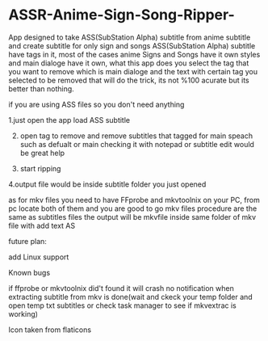 # ASSR-Anime-Sign-Song-Ripper-
App designed to take ASS(SubStation Alpha) subtitle from anime subtitle and create subtitle for only sign and songs
ASS(SubStation Alpha) subtitle have tags in it, most of the cases anime Signs and Songs have it own styles and main dialoge have it own, what this app does you select the tag that you want to remove which is main dialoge and the text with certain tag you selected  to be removed that will do the trick, its not %100 acurate but its better than nothing. 


if you are using ASS files so you don't need anything 

1.just open the app load ASS subtitle 

2. open tag to remove and remove subtitles that tagged for main speach such as defualt or main checking it with notepad or subtitle edit would be great help  

3. start ripping 

4.output file would be inside subtitle folder you just opened 


as for mkv files you need to have FFprobe and mkvtoolnix on your PC, from pc locate both of them and you are good to go
mkv files procedure are the same as subtitles files the output will be mkvfile inside same folder of mkv file with add text AS

future plan:

add Linux support

Known bugs

if ffprobe or mkvtoolnix did't found it will crash
no notification when extracting subtitle from mkv is done(wait and ckeck your temp folder and open temp txt subtitles or check task manager to see if mkvextrac is working)

Icon taken from flaticons 
